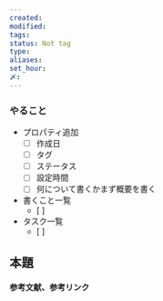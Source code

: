 ```yaml
---
created: 
modified: 
tags: 
status: Not tag
type: 
aliases: 
set_hour: 
〆:
---
```

### やること
- プロパティ追加
	- [ ] 作成日
	- [ ] タグ
	- [ ] ステータス
	- [ ] 設定時間
	- [ ] 何について書くかまず概要を書く
- 書くこと一覧
	- [ ] 
- タスク一覧
	- [ ] 
## 本題



#### 参考文献、参考リンク